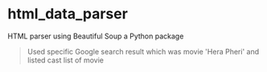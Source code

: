 # html_data_parser
HTML parser using Beautiful Soup a Python package
> Used specific Google search result which was movie 'Hera Pheri' and listed cast list of movie
